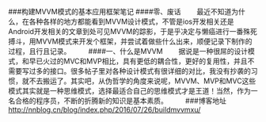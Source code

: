 
###构建MVVM模式的基本应用框架笔记
####零、废话
　　最近不知道为什么，在各种各样的地方都能看到MVVM设计模式，不管是ios开发相关还是Android开发相关的文章到处可见MVVM的踪影，于是乎决定与懒癌进行一番殊死搏斗，用MVVM模式来开发个框架，并尝试着做些什么出来，顺便记录下制作的过程，且行且记录。
　　
####一、什么是MVVM
　　据说是一种很屌的设计模式，和早已火过的MVC和MVP相比，具有更低的耦合性，更好的复用性，并且不需要写过多的接口。很多帖子里对各种设计模式有很详细的对比，我没有抄袭的习惯，就不去搬运了。其实吧，从伪哲学的角度来说呢，MVVM、MVP和MVC这些模式其实就是一种思维模式，选择最适合自己的思维模式才是王道！当然，作为一名合格的程序员，不断的折腾新的知识是基本素质。
　　
###博客地址 http://nnblog.cn/blog/index.php/2016/07/26/buildmvvmxu/
